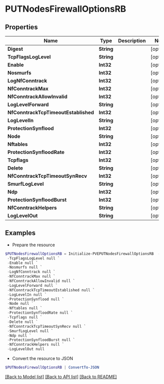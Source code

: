 # PUTNodesFirewallOptionsRB
## Properties

Name | Type | Description | Notes
------------ | ------------- | ------------- | -------------
**Digest** | **String** |  | [optional] 
**TcpFlagsLogLevel** | **String** |  | [optional] 
**Enable** | **Int32** |  | [optional] 
**Nosmurfs** | **Int32** |  | [optional] 
**LogNfConntrack** | **Int32** |  | [optional] 
**NfConntrackMax** | **Int32** |  | [optional] 
**NfConntrackAllowInvalid** | **Int32** |  | [optional] 
**LogLevelForward** | **String** |  | [optional] 
**NfConntrackTcpTimeoutEstablished** | **Int32** |  | [optional] 
**LogLevelIn** | **String** |  | [optional] 
**ProtectionSynflood** | **Int32** |  | [optional] 
**Node** | **String** |  | [optional] 
**Nftables** | **Int32** |  | [optional] 
**ProtectionSynfloodRate** | **Int32** |  | [optional] 
**Tcpflags** | **Int32** |  | [optional] 
**Delete** | **String** |  | [optional] 
**NfConntrackTcpTimeoutSynRecv** | **Int32** |  | [optional] 
**SmurfLogLevel** | **String** |  | [optional] 
**Ndp** | **Int32** |  | [optional] 
**ProtectionSynfloodBurst** | **Int32** |  | [optional] 
**NfConntrackHelpers** | **String** |  | [optional] 
**LogLevelOut** | **String** |  | [optional] 

## Examples

- Prepare the resource
```powershell
$PUTNodesFirewallOptionsRB = Initialize-PVEPUTNodesFirewallOptionsRB  -Digest null `
 -TcpFlagsLogLevel null `
 -Enable null `
 -Nosmurfs null `
 -LogNfConntrack null `
 -NfConntrackMax null `
 -NfConntrackAllowInvalid null `
 -LogLevelForward null `
 -NfConntrackTcpTimeoutEstablished null `
 -LogLevelIn null `
 -ProtectionSynflood null `
 -Node null `
 -Nftables null `
 -ProtectionSynfloodRate null `
 -Tcpflags null `
 -Delete null `
 -NfConntrackTcpTimeoutSynRecv null `
 -SmurfLogLevel null `
 -Ndp null `
 -ProtectionSynfloodBurst null `
 -NfConntrackHelpers null `
 -LogLevelOut null
```

- Convert the resource to JSON
```powershell
$PUTNodesFirewallOptionsRB | ConvertTo-JSON
```

[[Back to Model list]](../README.md#documentation-for-models) [[Back to API list]](../README.md#documentation-for-api-endpoints) [[Back to README]](../README.md)


